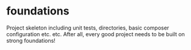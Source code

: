 foundations
===========

Project skeleton including unit tests, directories, basic composer configuration etc. etc.  After all, every good project needs to be built on strong foundations!
